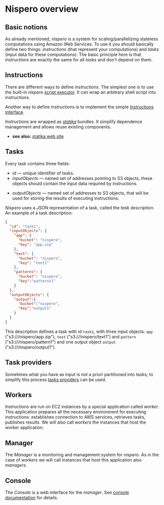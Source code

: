 # Nispero overview

## Basic notions

As already mentioned, *nispero* is a system for scaling/parallelizing stateless computations using Amazon Web Services. To use it you should basically define two things: *instructions* (that represent your computations) and *tasks* (input data for these computations). The basic principle here is that *instructions* are exactly the same for all *tasks* and don't depend on them.

## Instructions

There are different ways to define *instructions*. The simplest one is to use the built-in *nispero* [script executor](script-executor.md). It can wrap an arbitrary shell script into *instructions*. 

Another way to define instructions is to implement the simple [Instructions interface](https://github.com/ohnosequences/nispero/blob/master/nispero-abstract/src/main/scala/ohnosequences/nispero/Task.scala#L8).

*Instructions* are wrapped as [*statika*](https://github.com/ohnosequences/statika) bundles. It simplify dependence management and allows reuse existing components.

- **see also:** [statika web site](https://github.com/ohnosequences/statika)

## Tasks

Every task contains three fields:

- *id* — unique identifier of tasks.
- *inputObjects* — named set of addresses pointing to S3 objects, these objects should contain the input data required by instructions.
* *outputObjects* — named set of addresses to S3 objects, that will be used for storing the results of executing instructions.

*Nispero* uses a *JSON* representation of a task, called the *task description*. An example of a task description:

``` json
{
  "id": "task1",
  "inputObjects": {
    "app": {
      "bucket": "nispero",
      "key": "app.zip"
    },
    "text": {
      "bucket": "nispero",
      "key": "text1"
    },
    "patterns": {
      "bucket": "nispero",
      "key":"patterns1"
    }
  },
  "outputObjects": {
    "output":{
      "bucket":"nispero",
      "key":"output1"
    }
  }
}
```

This description defines a task with id `task1`, with three input objects: `app` ("s3:///nispero/app.zip"),
`text` ("s3:///nispero/text1") and `pattern` ("s3:///nispero/pattern1")
and one output object `output` ("s3:///nispero/output1").

## Task providers

Sometimes what you have as input is not a priori partitioned into tasks; to simplify this process [tasks providers](tasks-providers.md) can be used.

## Workers

*Instructions* are run on EC2 instances by a special application called *worker*.
This application prepares all the necessary environment for executing instructions: establishes connection to AWS services, retrieves tasks, publishes results. We will also call *workers* the instances that host the *worker* application.

## Manager

The *Manager* is a monitoring and management system for *nispero*. As in the case of *workers* we will call instances that host this application also *managers*.

## Console

The *Console* is a web interface for the *manager*. See [console documentation](console.md) for details.
